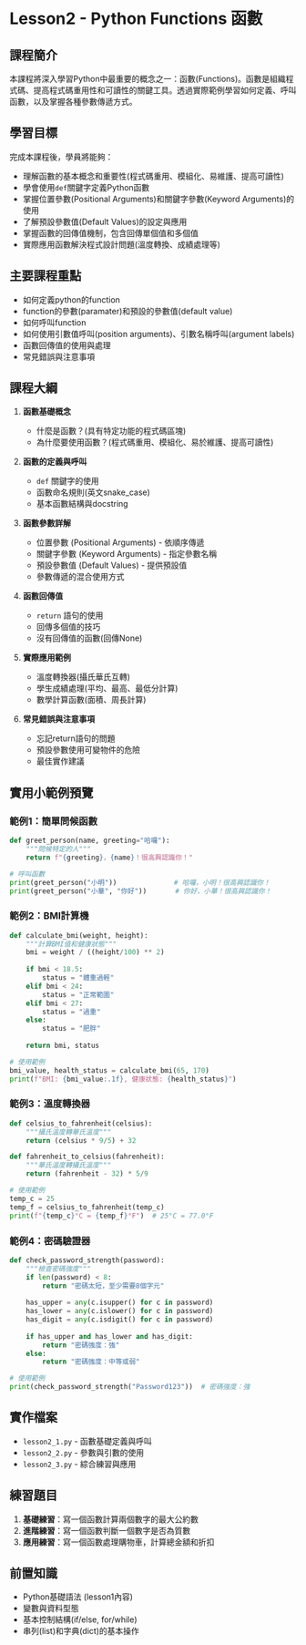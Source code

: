 # Lesson2 - Python Functions 函數

## 課程簡介
本課程將深入學習Python中最重要的概念之一：函數(Functions)。函數是組織程式碼、提高程式碼重用性和可讀性的關鍵工具。透過實際範例學習如何定義、呼叫函數，以及掌握各種參數傳遞方式。

## 學習目標
完成本課程後，學員將能夠：
- 理解函數的基本概念和重要性(程式碼重用、模組化、易維護、提高可讀性)
- 學會使用`def`關鍵字定義Python函數
- 掌握位置參數(Positional Arguments)和關鍵字參數(Keyword Arguments)的使用
- 了解預設參數值(Default Values)的設定與應用
- 掌握函數的回傳值機制，包含回傳單個值和多個值
- 實際應用函數解決程式設計問題(溫度轉換、成績處理等)

## 主要課程重點
- 如何定義python的function
- function的參數(paramater)和預設的參數值(default value)  
- 如何呼叫function
- 如何使用引數值呼叫(position arguments)、引數名稱呼叫(argument labels)
- 函數回傳值的使用與處理
- 常見錯誤與注意事項

## 課程大綱
1. **函數基礎概念**
   - 什麼是函數？(具有特定功能的程式碼區塊)
   - 為什麼要使用函數？(程式碼重用、模組化、易於維護、提高可讀性)
   
2. **函數的定義與呼叫**
   - `def` 關鍵字的使用
   - 函數命名規則(英文snake_case)
   - 基本函數結構與docstring

3. **函數參數詳解**
   - 位置參數 (Positional Arguments) - 依順序傳遞
   - 關鍵字參數 (Keyword Arguments) - 指定參數名稱
   - 預設參數值 (Default Values) - 提供預設值
   - 參數傳遞的混合使用方式

4. **函數回傳值**
   - `return` 語句的使用
   - 回傳多個值的技巧
   - 沒有回傳值的函數(回傳None)

5. **實際應用範例**
   - 溫度轉換器(攝氏華氏互轉)
   - 學生成績處理(平均、最高、最低分計算)
   - 數學計算函數(面積、周長計算)

6. **常見錯誤與注意事項**
   - 忘記return語句的問題
   - 預設參數使用可變物件的危險
   - 最佳實作建議

## 實用小範例預覽

### 範例1：簡單問候函數
```python
def greet_person(name, greeting="哈囉"):
    """問候特定的人"""
    return f"{greeting}，{name}！很高興認識你！"

# 呼叫函數
print(greet_person("小明"))              # 哈囉，小明！很高興認識你！
print(greet_person("小華", "你好"))       # 你好，小華！很高興認識你！
```

### 範例2：BMI計算機
```python
def calculate_bmi(weight, height):
    """計算BMI值和健康狀態"""
    bmi = weight / ((height/100) ** 2)
    
    if bmi < 18.5:
        status = "體重過輕"
    elif bmi < 24:
        status = "正常範圍"
    elif bmi < 27:
        status = "過重"
    else:
        status = "肥胖"
    
    return bmi, status

# 使用範例
bmi_value, health_status = calculate_bmi(65, 170)
print(f"BMI: {bmi_value:.1f}, 健康狀態: {health_status}")
```

### 範例3：溫度轉換器
```python
def celsius_to_fahrenheit(celsius):
    """攝氏溫度轉華氏溫度"""
    return (celsius * 9/5) + 32

def fahrenheit_to_celsius(fahrenheit):
    """華氏溫度轉攝氏溫度"""
    return (fahrenheit - 32) * 5/9

# 使用範例
temp_c = 25
temp_f = celsius_to_fahrenheit(temp_c)
print(f"{temp_c}°C = {temp_f}°F")  # 25°C = 77.0°F
```

### 範例4：密碼驗證器
```python
def check_password_strength(password):
    """檢查密碼強度"""
    if len(password) < 8:
        return "密碼太短，至少需要8個字元"
    
    has_upper = any(c.isupper() for c in password)
    has_lower = any(c.islower() for c in password) 
    has_digit = any(c.isdigit() for c in password)
    
    if has_upper and has_lower and has_digit:
        return "密碼強度：強"
    else:
        return "密碼強度：中等或弱"

# 使用範例
print(check_password_strength("Password123"))  # 密碼強度：強
```

## 實作檔案
- `lesson2_1.py` - 函數基礎定義與呼叫
- `lesson2_2.py` - 參數與引數的使用  
- `lesson2_3.py` - 綜合練習與應用

## 練習題目
1. **基礎練習**：寫一個函數計算兩個數字的最大公約數
2. **進階練習**：寫一個函數判斷一個數字是否為質數  
3. **應用練習**：寫一個函數處理購物車，計算總金額和折扣

## 前置知識
- Python基礎語法 (lesson1內容)
- 變數與資料型態
- 基本控制結構(if/else, for/while)
- 串列(list)和字典(dict)的基本操作
